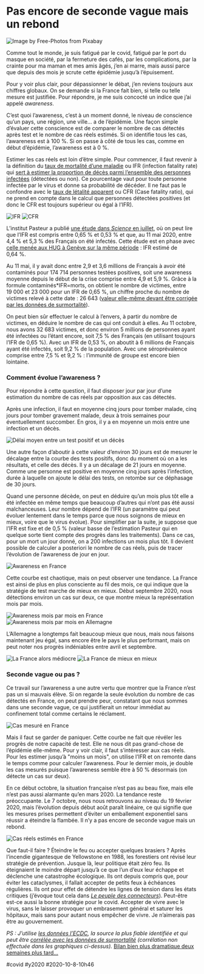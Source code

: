# Pas encore de seconde vague mais un rebond

![Image by Free-Photos from Pixabay](_i/jump-1209647_1920.webp)

Comme tout le monde, je suis fatigué par le covid, fatigué par le port du masque en société, par la fermeture des cafés, par les complications, par la crainte pour ma maman et mes amis âgés, j’en ai marre, mais aussi parce que depuis des mois je scrute cette épidémie jusqu’à l’épuisement.

Pour y voir plus clair, pour dépassionner le débat, j’en reviens toujours aux chiffres globaux. On se demande si la France fait bien, si telle ou telle mesure est justifiée. Pour répondre, je me suis concocté un indice que j’ai appelé *awareness*.

C’est quoi l’awareness, c’est à un moment donné, le niveau de conscience qu’un pays, une région, une ville… a de l’épidémie. Une façon simple d’évaluer cette conscience est de comparer le nombre de cas détectés après test et le nombre de cas réels estimés. Si on identifie tous les cas, l’awareness est à 100 %. Si on passe à côté de tous les cas, comme en début d’épidémie, l’awareness est à 0 %.

Estimer les cas réels est loin d’être simple. Pour commencer, il faut revenir à la définition du [taux de mortalité d’une maladie](https://fr.wikipedia.org/wiki/Taux_de_mortalit%C3%A9) ou IFR (infection fatality rate) qui [sert à estimer la proportion de décès parmi l’ensemble des personnes infectées](https://www.who.int/news-room/commentaries/detail/estimating-mortality-from-covid-19?fbclid=IwAR3Ay_pcnQBk4YRKSzPYsKu8svbPL4lkc9_dA2kboaMpAPaIWQPnELxrZP4) (détectées ou non). Ce pourcentage vaut pour toute personne infectée par le virus et donne sa probabilité de décéder. Il ne faut pas le confondre avec le [taux de létalité apparent](https://fr.wikipedia.org/wiki/Taux_de_l%C3%A9talit%C3%A9) ou CFR (Case fatality ratio), qui ne prend en compte dans le calcul que personnes détectées positives (et donc le CFR est toujours supérieur ou égal à l’IFR).

![IFR](_i/ifr.png)
![CFR](_i/cfr.png)

L’institut Pasteur a publié [une étude dans *Science* en juillet](https://science.sciencemag.org/content/369/6500/208), où on peut lire que l’IFR est compris entre 0,65 % et 0,53 % et que, au 11 mai 2020, entre 4,4 % et 5,3 % des Français on été infectés. Cette étude est en phase avec [celle menée aux HUG à Genève sur la même période](https://www.medrxiv.org/content/10.1101/2020.06.10.20127423v1) : IFR estimé de 0,64 %.

Au 11 mai, il y avait donc entre 2,9 et 3,6 millions de Français à avoir été contaminés pour 174 714 personnes testées positives, soit une awareness moyenne depuis le début de la crise comprise entre 4,9 et 5,9 %. Grâce à la formule contaminés\*IFR=morts, on obtient le nombre de victimes, entre 19 000 et 23 000 pour un IFR de 0,65 %, un chiffre proche du nombre de victimes relevé à cette date : 26 643 ([valeur elle-même devant être corrigée par les données de surmortalité](https://www.economist.com/graphic-detail/2020/07/15/tracking-covid-19-excess-deaths-across-countries)).

On peut bien sûr effectuer le calcul à l’envers, à partir du nombre de victimes, en déduire le nombre de cas qui ont conduit à elles. Au 11 octobre, nous avons 32 683 victimes, et donc environ 5 millions de personnes ayant été infectées ou l’étant encore, soit 7,5 % des Français (en utilisant toujours l’IFR de 0,65 %). Avec un IFR de 0,53 %, on aboutit à 6 millions de Français ayant été infectés, soit 9,2 % de la population. Avec une séroprévalence comprise entre 7,5 % et 9,2 % : l’immunité de groupe est encore bien lointaine.

### Comment évolue l’awareness ?

Pour répondre à cette question, il faut disposer jour par jour d’une estimation du nombre de cas réels par opposition aux cas détectés.

Après une infection, il faut en moyenne cinq jours pour tomber malade, cinq jours pour tomber gravement malade, deux à trois semaines pour éventuellement succomber. En gros, il y a en moyenne un mois entre une infection et un décès.

![Délai moyen entre un test positif et un décès](_i/21jours.png)

Une autre façon d’aboutir à cette valeur d’environ 30 jours est de mesurer le décalage entre la courbe des tests positifs, donc du moment où on a les résultats, et celle des décès. Il y a un décalage de 21 jours en moyenne. Comme une personne est positive en moyenne cinq jours après l’infection, durée à laquelle on ajoute le délai des tests, on retombe sur ce déphasage de 30 jours.

Quand une personne décède, on peut en déduire qu’un mois plus tôt elle a été infectée en même temps que beaucoup d’autres qui n’ont pas été aussi malchanceuses. Leur nombre dépend de l’IFR (un paramètre qui peut évoluer lentement dans le temps parce que nous soignons de mieux en mieux, voire que le virus évolue). Pour simplifier par la suite, je suppose que l’IFR est fixe et de 0,5 % (valeur basse de l’estimation Pasteur qui en quelque sorte tient compte des progrès dans les traitements). Dans ce cas, pour un mort un jour donné, on a 200 infections un mois plus tôt. Il devient possible de calculer a posteriori le nombre de cas réels, puis de tracer l’évolution de l’awareness de jour en jour.

![Awareness en France](_i/AwarenessFrance.png)

Cette courbe est chaotique, mais on peut observer une tendance. La France est ainsi de plus en plus consciente au fil des mois, ce qui indique que la stratégie de test marche de mieux en mieux. Début septembre 2020, nous détections environ un cas sur deux, ce que montre mieux la représentation mois par mois.

![Awareness mois par mois en France](_i/AwarenessFrancemois.png)
![Awareness mois par mois en Allemagne](_i/AwarenessAllemagnemois.png)

L’Allemagne a longtemps fait beaucoup mieux que nous, mais nous faisons maintenant jeu égal, sans encore être le pays le plus performant, mais on peut noter nos progrès indéniables entre avril et septembre.

![La France alors médiocre](_i/Awarenessavril2020.png)
![La France de mieux en mieux](_i/Awarenessseptembre2020.png)

### Seconde vague ou pas ?

Ce travail sur l’awareness a une autre vertu que montrer que la France n’est pas un si mauvais élève. Si on regarde la seule évolution du nombre de cas détectés en France, on peut prendre peur, constatant que nous sommes dans une seconde vague, ce qui justifierait un retour immédiat au confinement total comme certains le réclament.

![Cas mesuré en France](_i/CasFrance.png)

Mais il faut se garder de paniquer. Cette courbe ne fait que révéler les progrès de notre capacité de test. Elle ne nous dit pas grand-chose de l’épidémie elle-même. Pour y voir clair, il faut s’intéresser aux cas réels. Pour les estimer jusqu’à "moins un mois", on utilise l’IFR et on remonte dans le temps comme pour calculer l’awareness. Pour le dernier mois, je double les cas mesurés puisque l’awareness semble être à 50 % désormais (on détecte un cas sur deux).

En ce début octobre, la situation française n’est pas au beau fixe, mais elle n’est pas aussi alarmante qu’en mars 2020. La tendance reste préoccupante. Le 7 octobre, nous nous retrouvons au niveau du 19 février 2020, mais l’évolution depuis début août paraît linéaire, ce qui signifie que les mesures prises permettent d’éviter un emballement exponentiel sans réussir a éteindre la flambée. Il n’y a pas encore de seconde vague mais un rebond.

![Cas réels estimés en France](_i/CasRFrance.png)

Que faut-il faire ? Éteindre le feu ou accepter quelques brasiers ? Après l’incendie gigantesque de Yellowstone en 1988, les forestiers ont révisé leur stratégie de prévention. Jusque là, leur politique était zéro feu. Ils éteignaient le moindre départ jusqu’à ce que l’un d’eux leur échappe et déclenche une catastrophe écologique. Ils ont depuis compris que, pour éviter les cataclysmes, il fallait accepter de petits feux à échéances régulières. Ils ont pour effet de détendre les lignes de tension dans les états critiques (j’évoque tout cela dans *[Le peuple des connecteurs](../../page/le-peuple-des-connecteurs)*). Peut-être est-ce aussi la bonne stratégie pour le covid. Accepter de vivre avec le virus, sans le laisser provoquer un embrasement général et saturer les hôpitaux, mais sans pour autant nous empêcher de vivre. Je n’aimerais pas être au gouvernement.

*PS : J’utilise [les données l’ECDC](https://www.ecdc.europa.eu/en/publications-data/download-todays-data-geographic-distribution-covid-19-cases-worldwide), la source la plus fiable identifiée et qui peut être [corrélée avec les données de surmortalité](https://www.economist.com/graphic-detail/2020/07/15/tracking-covid-19-excess-deaths-across-countries) (corrélation non effectuée dans les graphiques ci-dessus).*
[Bilan bien plus dramatique deux semaines plus tard…](des-mesures-plus-restrictives-sont-inevitables.md)

#covid #y2020 #2020-10-8-10h46

